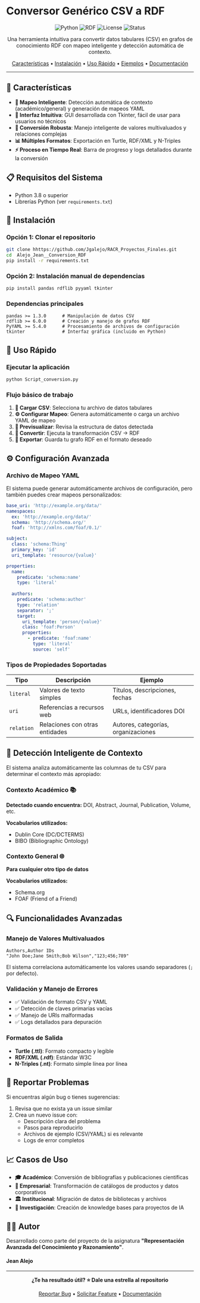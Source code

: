 # Conversor Genérico CSV a RDF

<div align="center">

![Python](https://img.shields.io/badge/python-v3.8+-blue.svg)
![RDF](https://img.shields.io/badge/RDF-Turtle%20%7C%20XML%20%7C%20N--Triples-green.svg)
![License](https://img.shields.io/badge/license-MIT-blue.svg)
![Status](https://img.shields.io/badge/status-stable-brightgreen.svg)

Una herramienta intuitiva para convertir datos tabulares (CSV) en grafos de conocimiento RDF con mapeo inteligente y detección automática de contexto.

[Características](#características) •
[Instalación](#instalación) •
[Uso Rápido](#uso-rápido) •
[Ejemplos](#ejemplos) •
[Documentación](#documentación)

</div>

---

## 🚀 Características

- **🧠 Mapeo Inteligente**: Detección automática de contexto (académico/general) y generación de mapeos YAML
- **🎯 Interfaz Intuitiva**: GUI desarrollada con Tkinter, fácil de usar para usuarios no técnicos
- **🔄 Conversión Robusta**: Manejo inteligente de valores multivaluados y relaciones complejas
- **📊 Múltiples Formatos**: Exportación en Turtle, RDF/XML y N-Triples
- **⚡ Proceso en Tiempo Real**: Barra de progreso y logs detallados durante la conversión


## 📋 Requisitos del Sistema

- Python 3.8 o superior
- Librerías Python (ver `requirements.txt`)

## 🔧 Instalación

### Opción 1: Clonar el repositorio

```bash
git clone hhttps://github.com/Jgalejo/RACR_Proyectos_Finales.git
cd  Alejo_Jean__Conversion_RDF
pip install -r requirements.txt
```

### Opción 2: Instalación manual de dependencias

```bash
pip install pandas rdflib pyyaml tkinter
```

### Dependencias principales

```
pandas >= 1.3.0      # Manipulación de datos CSV
rdflib >= 6.0.0      # Creación y manejo de grafos RDF
PyYAML >= 5.4.0      # Procesamiento de archivos de configuración
tkinter              # Interfaz gráfica (incluido en Python)
```

## 🚀 Uso Rápido

### Ejecutar la aplicación

```bash
python Script_conversion.py
```

### Flujo básico de trabajo

1. **📁 Cargar CSV**: Selecciona tu archivo de datos tabulares
2. **⚙️ Configurar Mapeo**: Genera automáticamente o carga un archivo YAML de mapeo
3. **👀 Previsualizar**: Revisa la estructura de datos detectada
4. **🔄 Convertir**: Ejecuta la transformación CSV → RDF
5. **💾 Exportar**: Guarda tu grafo RDF en el formato deseado


## ⚙️ Configuración Avanzada

### Archivo de Mapeo YAML

El sistema puede generar automáticamente archivos de configuración, pero también puedes crear mapeos personalizados:

```yaml
base_uri: 'http://example.org/data/'
namespaces:
  ex: 'http://example.org/data/'
  schema: 'http://schema.org/'
  foaf: 'http://xmlns.com/foaf/0.1/'

subject:
  class: 'schema:Thing'
  primary_key: 'id'
  uri_template: 'resource/{value}'

properties:
  name:
    predicate: 'schema:name'
    type: 'literal'
  
  authors:
    predicate: 'schema:author'
    type: 'relation'
    separator: ';'
    target:
      uri_template: 'person/{value}'
      class: 'foaf:Person'
      properties:
        - predicate: 'foaf:name'
          type: 'literal'
          source: 'self'
```

### Tipos de Propiedades Soportadas

| Tipo | Descripción | Ejemplo |
|------|-------------|---------|
| `literal` | Valores de texto simples | Títulos, descripciones, fechas |
| `uri` | Referencias a recursos web | URLs, identificadores DOI |
| `relation` | Relaciones con otras entidades | Autores, categorías, organizaciones |

## 🧠 Detección Inteligente de Contexto

El sistema analiza automáticamente las columnas de tu CSV para determinar el contexto más apropiado:

### Contexto Académico 📚
**Detectado cuando encuentra:** DOI, Abstract, Journal, Publication, Volume, etc.

**Vocabularios utilizados:**
- Dublin Core (DC/DCTERMS)
- BIBO (Bibliographic Ontology)


### Contexto General 🌐
**Para cualquier otro tipo de datos**

**Vocabularios utilizados:**
- Schema.org
- FOAF (Friend of a Friend)

## 🔍 Funcionalidades Avanzadas

### Manejo de Valores Multivaluados
```csv
Authors,Author IDs
"John Doe;Jane Smith;Bob Wilson","123;456;789"
```

El sistema correlaciona automáticamente los valores usando separadores (`;` por defecto).

### Validación y Manejo de Errores
- ✅ Validación de formato CSV y YAML
- ✅ Detección de claves primarias vacías
- ✅ Manejo de URIs malformadas
- ✅ Logs detallados para depuración

### Formatos de Salida
- **Turtle (.ttl)**: Formato compacto y legible
- **RDF/XML (.rdf)**: Estándar W3C
- **N-Triples (.nt)**: Formato simple línea por línea



## 🐛 Reportar Problemas

Si encuentras algún bug o tienes sugerencias:

1. Revisa que no exista ya un issue similar
2. Crea un nuevo issue con:
   - Descripción clara del problema
   - Pasos para reproducirlo
   - Archivos de ejemplo (CSV/YAML) si es relevante
   - Logs de error completos

## 📈 Casos de Uso

- **🎓 Académico**: Conversión de bibliografías y publicaciones científicas
- **🏢 Empresarial**: Transformación de catálogos de productos y datos corporativos
- **🏛️ Institucional**: Migración de datos de bibliotecas y archivos
- **🔬 Investigación**: Creación de knowledge bases para proyectos de IA



## 👨‍💻 Autor

Desarrollado como parte del proyecto de la asignatura **"Representación Avanzada del Conocimiento y Razonamiento"**.

#### Jean Alejo

---

<div align="center">

**¿Te ha resultado útil? ⭐ Dale una estrella al repositorio**

[Reportar Bug](../../issues) •
[Solicitar Feature](../../issues) •
[Documentación](docs/documentation.md)

</div>